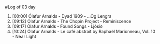 #Log of 03 day

1. [00:00] Ólafur Arnalds - Dyad 1909 - ...Og Lengra
1. [09:12] Ólafur Arnalds - The Chopin Project - Reminiscence
1. [09:17] Ólafur Arnalds - Found Songs - Ljósið
1. [10:24] Ólafur Arnalds - Le café abstrait by Raphaël Marionneau, Vol. 10 - Near Light
